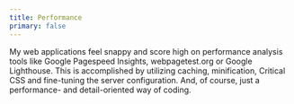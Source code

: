 ```yaml
---
title: Performance
primary: false
---
```


My web applications feel snappy and score high on performance analysis tools like Google Pagespeed Insights, webpagetest.org or Google Lighthouse. This is accomplished by utilizing caching, minification, Critical CSS and fine-tuning the server configuration.
And, of course, just a performance- and detail-oriented way of coding.
